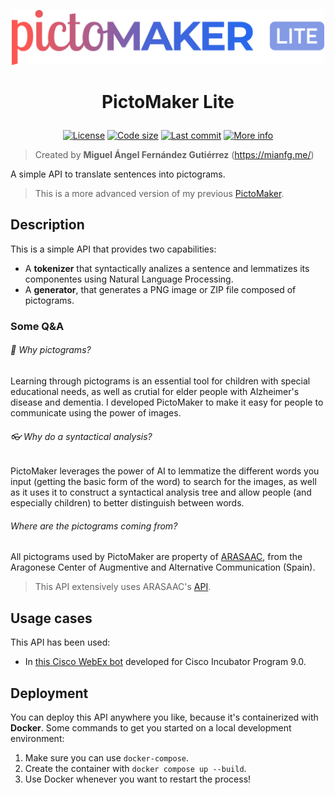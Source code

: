 <p align="center">
    <a href="https://mianfg.me"><img src="https://github.com/mianfg/pictomaker-lite/blob/main/static/logos/logo.png?raw=true" alt="PictoMaker Lite" width="500px"></a>
</p>

<h1 align="center"><p align="center">PictoMaker Lite</h1></h1>
<p align="center" id="badges">
    <a href="https://github.com/mianfg/pictomaker-lite/blob/master/LICENSE"><img src="https://img.shields.io/github/license/mianfg/pictomaker-lite" alt="License"></a> <a href="#"><img src="https://img.shields.io/github/languages/code-size/mianfg/pictomaker-lite" alt="Code size"></a> <a href="https://github.com/mianfg/pictomaker-lite/commits"><img src="https://img.shields.io/github/last-commit/mianfg/pictomaker-lite" alt="Last commit"></a> <a href="#"><img src="https://img.shields.io/badge/status-production-green" alt="More info"></a>
</p>

> Created by **Miguel Ángel Fernández Gutiérrez** (<https://mianfg.me/>)

A simple API to translate sentences into pictograms.

> This is a more advanced version of my previous [PictoMaker](https://github.com/mianfg/pictomaker).

## Description

This is a simple API that provides two capabilities:

* A **tokenizer** that syntactically analizes a sentence and lemmatizes its componentes using Natural Language Processing.
* A **generator**, that generates a PNG image or ZIP file composed of pictograms.

### Some Q&A

###### 🤷 Why pictograms?

Learning through pictograms is an essential tool for children with special educational needs, as well as crutial for elder people with Alzheimer's disease and dementia. I developed PictoMaker to make it easy for people to communicate using the power of images.

###### 👓 Why do a syntactical analysis?

PictoMaker leverages the power of AI to lemmatize the different words you input (getting the basic form of the word) to search for the images, as well as it uses it to construct a syntactical analysis tree and allow people (and especially children) to better distinguish between words.

###### Where are the pictograms coming from?

All pictograms used by PictoMaker are property of [ARASAAC](https://arasaac.org/), from the Aragonese Center of Augmentive and Alternative Communication (Spain).

> This API extensively uses ARASAAC's [API](https://arasaac.org/developers/api).

## Usage cases

This API has been used:

* In [this Cisco WebEx bot](https://github.com/mianfg/Incu2022/tree/main/webex-api-session) developed for Cisco Incubator Program 9.0.

## Deployment

You can deploy this API anywhere you like, because it's containerized with **Docker**. Some commands to get you started on a local development environment:

1. Make sure you can use `docker-compose`.
2. Create the container with `docker compose up --build`.
3. Use Docker whenever you want to restart the process!
